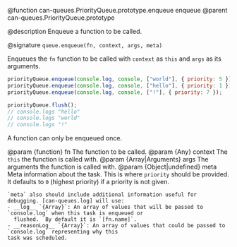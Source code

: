 @function can-queues.PriorityQueue.prototype.enqueue enqueue
@parent can-queues.PriorityQueue.prototype

@description Enqueue a function to be called.

@signature `queue.enqueue(fn, context, args, meta)`

Enqueues the `fn` function to be called with `context` as `this` and `args` as its arguments.

```javascript
priorityQueue.enqueue(console.log, console, ["world"], { priority: 5 });
priorityQueue.enqueue(console.log, console, ["hello"], { priority: 1 });
priorityQueue.enqueue(console.log, console, ["!"], { priority: 7 });

priorityQueue.flush();
// console.logs "hello"
// console.logs "world"
// console.logs "!"
```

A function can only be enqueued once.

  @param {function} fn The function to be called.
  @param {Any} context The `this` the function is called with.
  @param {Array|Arguments} args The arguments the function is called with.
  @param {Object|undefined} meta Meta information about the task.  This is where `priority` should be
    provided. It defaults to `0` (highest priority) if a priority is not given.

    `meta` also should include additional information useful for debugging. [can-queues.log] will use:
    - __log__ `{Array}`: An array of values that will be passed to `console.log` when this task is enqueued or
      flushed.  By default it is `[fn.name]`.
    - __reasonLog__ `{Array}`: An array of values that could be passed to `console.log` representing why this
    task was scheduled.
